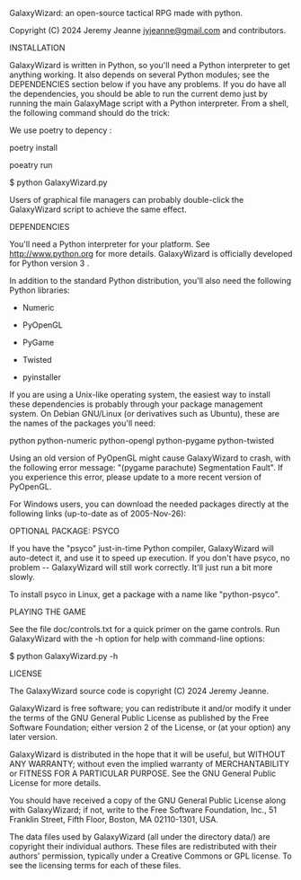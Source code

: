 GalaxyWizard: an open-source tactical RPG made with python.

Copyright (C) 2024 Jeremy Jeanne <jyjeanne@gmail.com> and
contributors. 

INSTALLATION

GalaxyWizard is written in Python, so you'll need a Python interpreter
to get anything working. It also depends on several Python modules;
see the DEPENDENCIES section below if you have any problems.  If you
do have all the dependencies, you should be able to run the current
demo just by running the main GalaxyMage script with a Python
interpreter. From a shell, the following command should do the trick:

We use poetry to depency : 

poetry install

poeatry run 

$ python GalaxyWizard.py

Users of graphical file managers can probably double-click the
GalaxyWizard script to achieve the same effect.


DEPENDENCIES

You'll need a Python interpreter for your platform. See
http://www.python.org for more details. GalaxyWizard is officially
developed for Python version 3 .

In addition to the standard Python distribution, you'll also need the
following Python libraries:

* Numeric
 

* PyOpenGL
 

* PyGame
  

* Twisted

* pyinstaller
 

If you are using a Unix-like operating system, the easiest way to
install these dependencies is probably through your package management
system. On Debian GNU/Linux (or derivatives such as Ubuntu), these are
the names of the packages you'll need:

python python-numeric python-opengl python-pygame python-twisted

Using an old version of PyOpenGL might cause GalaxyWizard to crash, with
the following error message: "(pygame parachute) Segmentation
Fault". If you experience this error, please update to a more recent
version of PyOpenGL.

For Windows users, you can download the needed packages directly at
the following links (up-to-date as of 2005-Nov-26):


OPTIONAL PACKAGE: PSYCO

If you have the "psyco" just-in-time Python compiler, GalaxyWizard will
auto-detect it, and use it to speed up execution.  If you don't have
psyco, no problem -- GalaxyWizard will still work correctly.  It'll just
run a bit more slowly.

To install psyco in Linux, get a package with a name like
"python-psyco".

PLAYING THE GAME

See the file doc/controls.txt for a quick primer on the game
controls. Run GalaxyWizard with the -h option for help with command-line
options:

$ python GalaxyWizard.py -h


LICENSE

The GalaxyWizard source code is copyright (C) 2024 Jeremy Jeanne.

GalaxyWizard is free software; you can redistribute it and/or modify it
under the terms of the GNU General Public License as published by the
Free Software Foundation; either version 2 of the License, or (at your
option) any later version.

GalaxyWizard is distributed in the hope that it will be useful, but
WITHOUT ANY WARRANTY; without even the implied warranty of
MERCHANTABILITY or FITNESS FOR A PARTICULAR PURPOSE.  See the GNU
General Public License for more details.

You should have received a copy of the GNU General Public License
along with GalaxyWizard; if not, write to the Free Software Foundation,
Inc., 51 Franklin Street, Fifth Floor, Boston, MA 02110-1301, USA.


The data files used by GalaxyWizard (all under the directory data/) are
copyright their individual authors. These files are redistributed with
their authors' permission, typically under a Creative Commons or GPL
license. To see the licensing terms for each of these files.